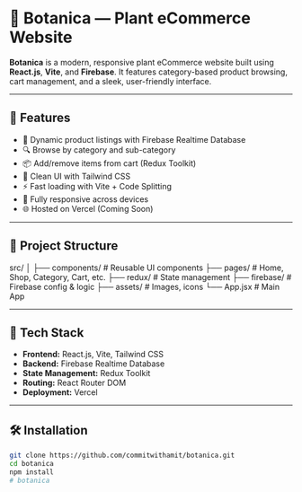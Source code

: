 # 🌿 Botanica — Plant eCommerce Website

**Botanica** is a modern, responsive plant eCommerce website built using **React.js**, **Vite**, and **Firebase**. It features category-based product browsing, cart management, and a sleek, user-friendly interface.

---

## 🚀 Features

- 🛒 Dynamic product listings with Firebase Realtime Database  
- 🔍 Browse by category and sub-category  
- 📦 Add/remove items from cart (Redux Toolkit)  
- 🎨 Clean UI with Tailwind CSS  
- ⚡ Fast loading with Vite + Code Splitting  
- 📱 Fully responsive across devices  
- 🌐 Hosted on Vercel (Coming Soon)

---

## 📁 Project Structure

src/
│
├── components/ # Reusable UI components
├── pages/ # Home, Shop, Category, Cart, etc.
├── redux/ # State management
├── firebase/ # Firebase config & logic
├── assets/ # Images, icons
└── App.jsx # Main App



---

## 🔧 Tech Stack

- **Frontend:** React.js, Vite, Tailwind CSS  
- **Backend:** Firebase Realtime Database  
- **State Management:** Redux Toolkit  
- **Routing:** React Router DOM  
- **Deployment:** Vercel

---

## 🛠️ Installation

```bash
git clone https://github.com/commitwithamit/botanica.git
cd botanica
npm install
#   b o t a n i c a 
 
 
